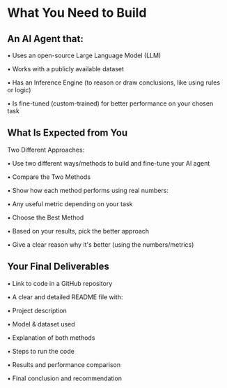 # What You Need to Build
## An AI Agent that:
• Uses an open-source Large Language Model (LLM)

• Works with a publicly available dataset

• Has an Inference Engine (to reason or draw conclusions, like using rules or logic)

• Is fine-tuned (custom-trained) for better performance on your chosen task

## What Is Expected from You
Two Different Approaches:

• Use two different ways/methods to build and fine-tune your AI agent

• Compare the Two Methods

• Show how each method performs using real numbers:

• Any useful metric depending on your task

• Choose the Best Method

• Based on your results, pick the better approach

• Give a clear reason why it's better (using the numbers/metrics)

## Your Final Deliverables

• Link to code in a GitHub repository

• A clear and detailed README file with:

• Project description

• Model & dataset used

• Explanation of both methods

• Steps to run the code

• Results and performance comparison

• Final conclusion and recommendation